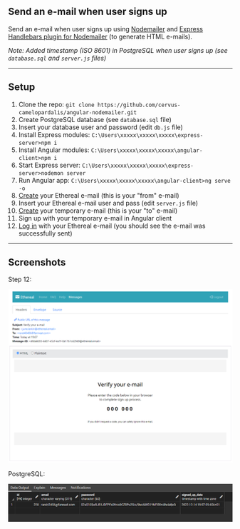 ## Send an e-mail when user signs up

Send an e-mail when user signs up using [Nodemailer](https://www.npmjs.com/package/nodemailer) and [Express Handlebars plugin for Nodemailer](https://www.npmjs.com/package/nodemailer-express-handlebars) (to generate HTML e-mails).

*Note: Added timestamp (ISO 8601) in PostgreSQL when user signs up (see `database.sql` and `server.js` files)*

---

## Setup

1. Clone the repo: `git clone https://github.com/cervus-camelopardalis/angular-nodemailer.git`
2. Create PostgreSQL database (see `database.sql` file)
3. Insert your database user and password (edit `db.js` file)
4. Install Express modules: `C:\Users\xxxxx\xxxxx\xxxxx\express-server>npm i`
5. Install Angular modules: `C:\Users\xxxxx\xxxxx\xxxxx\angular-client>npm i`
6. Start Express server: `C:\Users\xxxxx\xxxxx\xxxxx\express-server>nodemon server`
7. Run Angular app: `C:\Users\xxxxx\xxxxx\xxxxx\angular-client>ng serve -o`
8. [Create](https://ethereal.email/create) your Ethereal e-mail (this is your "from" e-mail)
9. Insert your Ethereal e-mail user and pass (edit `server.js` file)
10. [Create](https://temp-mail.org/en/) your temporary e-mail (this is your "to" e-mail)
11. Sign up with your temporary e-mail in Angular client
12. [Log in](https://ethereal.email/login) with your Ethereal e-mail (you should see the e-mail was successfully sent)

---

## Screenshots

Step 12:

![Step 12](https://github.com/cervus-camelopardalis/angular-nodemailer/blob/main/01-screenshot-ethereal.png?raw=true)

PostgreSQL:

![PostgreSQL](https://github.com/cervus-camelopardalis/angular-nodemailer/blob/main/02-screenshot-postgres.png?raw=true)